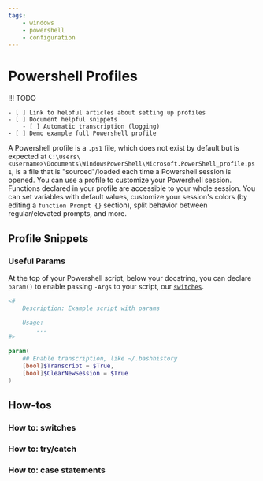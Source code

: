 ```yaml
---
tags:
    - windows
    - powershell
    - configuration
---
```


# Powershell Profiles

!!! TODO

    - [ ] Link to helpful articles about setting up profiles
    - [ ] Document helpful snippets
        - [ ] Automatic transcription (logging)
    - [ ] Demo example full Powershell profile

A Powershell profile is a `.ps1` file, which does not exist by default but is expected at `C:\Users\<username>\Documents\WindowsPowerShell\Microsoft.PowerShell_profile.ps1`, is a file that is "sourced"/loaded each time a Powershell session is opened. You can use a profile to customize your Powershell session. Functions declared in your profile are accessible to your whole session. You can set variables with default values, customize your session's colors (by editing a `function Prompt {}` section), split behavior between regular/elevated prompts, and more.

## Profile Snippets

### Useful Params

At the top of your Powershell script, below your docstring, you can declare `param()` to enable passing `-Args` to your script, our [`switches`](#how-to-switches).

```powershell title="Example params()" linenums="1"
<#
    Description: Example script with params

    Usage:
        ...
#>

param(
    ## Enable transcription, like ~/.bashhistory
    [bool]$Transcript = $True,
    [bool]$ClearNewSession = $True
)
```

## How-tos

### How to: switches

### How to: try/catch

### How to: case statements
